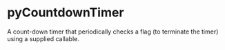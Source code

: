 pyCountdownTimer
================

A count-down timer that periodically checks a flag (to terminate the timer) using a supplied callable.